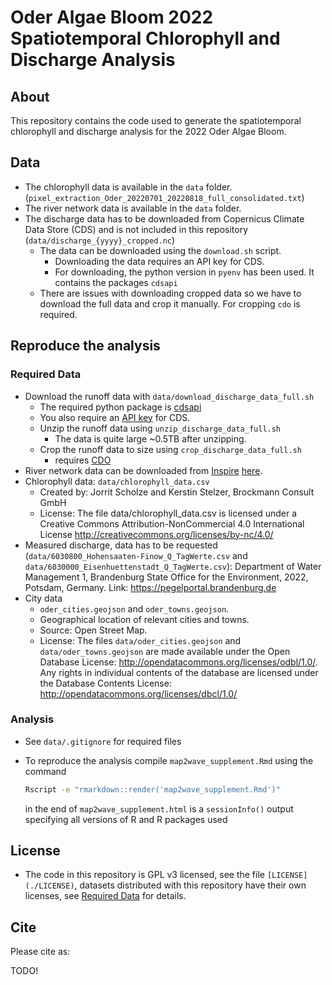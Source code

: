 # Oder Algae Bloom 2022 Spatiotemporal Chlorophyll and Discharge Analysis

## About
This repository contains the code used to generate the spatiotemporal
chlorophyll and discharge analysis for the 2022 Oder Algae Bloom.

## Data

- The chlorophyll data is available in the `data` folder.
  (`pixel_extraction_Oder_20220701_20220818_full_consolidated.txt`)
- The river network data is available in the `data` folder.
- The discharge data has to be downloaded from Copernicus Climate Data Store
  (CDS) and is not included in this repository (`data/discharge_{yyyy}_cropped.nc`)
  - The data can be downloaded using the `download.sh` script.
    - Downloading the data requires an API key for CDS.
    - For downloading, the python version in `pyenv` has been used. It contains
      the packages `cdsapi`
  - There are issues with downloading cropped data so we have to download the
    full data and crop it manually. For cropping `cdo` is required.

## Reproduce the analysis
### Required Data
- Download the runoff data with `data/download_discharge_data_full.sh`
  - The required python package is [cdsapi](https://cds.climate.copernicus.eu/toolbox/doc/index.html)
  - You also require an [API key](https://cds.climate.copernicus.eu/api-how-to#install-the-cds-api-key) for CDS.
  - Unzip the runoff data using `unzip_discharge_data_full.sh`
    - The data is quite large ~0.5TB after unzipping.
  - Crop the runoff data to size using `crop_discharge_data_full.sh`
    - requires [CDO](https://www.unidata.ucar.edu/software/netcdf/workshops/2012/third_party/CDO.html)
- River network data can be downloaded from
  [Inspire](https://inspire-geoportal.ec.europa.eu/download_details.html?view=downloadDetails&resourceId=%2FINSPIRE-d81e48c4-b4cf-11e3-a455-52540004b857_20230602-120602%2Fservices%2F1%2FPullResults%2F451-500%2Fdatasets%2F7&expandedSection=metadata)
  [here](https://wody.isok.gov.pl/atom_web/download/?fileId=107b702c828ca4d55f7317585ba016e8&name=RWB_2016_ManagementRestrictionOrRegulationZone_2020_L.zip).
- Chlorophyll data: `data/chlorophyll_data.csv`
  - Created by: Jorrit Scholze and Kerstin Stelzer, Brockmann Consult GmbH
  - License: The file data/chlorophyll_data.csv is licensed under a Creative Commons Attribution-NonCommercial 4.0 International License http://creativecommons.org/licenses/by-nc/4.0/
- Measured discharge, data has to be requested
  (`data/6030800_Hohensaaten-Finow_Q_TagWerte.csv` and
  `data/6030000_Eisenhuettenstadt_Q_TagWerte.csv`): Department of Water
  Management 1, Brandenburg State Office for the Environment, 2022, Potsdam,
  Germany. Link: https://pegelportal.brandenburg.de
- City data
  - `oder_cities.geojson` and `oder_towns.geojson`.
  - Geographical location of relevant cities and towns.
  - Source: Open Street Map.
  - License: The files `data/oder_cities.geojson` and `data/oder_towns.geojson`
    are made available under the Open Database License:
    http://opendatacommons.org/licenses/odbl/1.0/. Any rights in individual
    contents of the database are licensed under the Database Contents License:
    http://opendatacommons.org/licenses/dbcl/1.0/


### Analysis

- See `data/.gitignore` for required files
- To reproduce the analysis compile `map2wave_supplement.Rmd` using the command

  ```sh
  Rscript -e "rmarkdown::render('map2wave_supplement.Rmd')"
  ```

  in the end of `map2wave_supplement.html` is a `sessionInfo()` output specifying
  all versions of R and R packages used

## License

- The code in this repository is GPL v3 licensed, see the file `[LICENSE](./LICENSE)`,
  datasets distributed with this repository have their own licenses, see
  [Required Data](./README.md#Required-Data) for details.


## Cite

Please cite as:

TODO!
